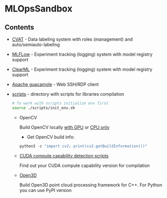 # MLOpsSandbox

## Contents

- [CVAT](cvat) - Data labeling system with roles (management) and auto/semiauto-labeling
- [MLFLow](mlflow) - Experiment tracking (logging) system with model registry support
- [ClearML](clearml) - Experiment tracking (logging) system with model registry support
- [Apache guacamole](guacamole) - Web SSH/RDP client
- [scripts](scripts) - directory with scripts for libraries compilation

    ```bash
    # To work with scripts initialize env first
    source ./scripts/init_env.sh
    ```

  - OpenCV

    Build OpenCV locally [with GPU](scripts/build_opencv_gpu.sh) or [CPU only](build_opencv_cpu.sh)
    
    - Get OpenCV build info:
    ```python
    python3 -c "import cv2; print(cv2.getBuildInformation())"
    ```
    
  - [CUDA compute capability detection scripts](cuda_get_compute_arch.sh)

    Find out your CUDA compute capability version for compilation

  - [Open3D](build_open3d.sh)

    Build Open3D point cloud processing framework for C++. For Python you can use PyPI version

